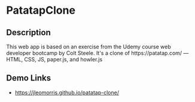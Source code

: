 # PatatapClone

## Description
<p>This web app is based on an exercise from the Udemy course web developer bootcamp by Colt Steele. It's a clone of https://patatap.com/ — HTML, CSS, JS, paper.js, and howler.js </p>

## Demo Links
* https://jleomorris.github.io/patatap-clone/

